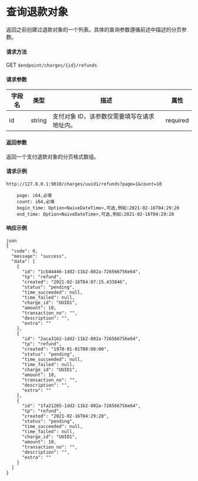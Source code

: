 # 查询退款对象

返回之前创建过退款对象的一个列表。具体的查询参数遵循前述中描述的分页参数。

#### 请求方法

GET `$endpoint/charges/{id}/refunds`

#### 请求参数

| 字段名 | 类型   | 描述                                        | 属性     |
| ------ | ------ | ------------------------------------------- | -------- |
| id     | string | 支付对象 ID，该参数仅需要填写在请求地址内。 | required |
#### 返回参数

返回一个支付退款对象的分页格式数组。

#### 请求示例

```
http://127.0.0.1:9010/charges/uuid1/refunds?page=1&count=10
```
```
    page: i64,必填
    count: i64,必填
    begin_time: Option<NaiveDateTime>,可选,例如:2021-02-16T04:29:20
    end_time: Option<NaiveDateTime>,可选,例如:2021-02-16T04:29:20
```


#### 响应示例

```
json
{
  "code": 0,
  "message": "success",
  "data": [
    {
      "id": "1cb44446-1dd2-11b2-802a-726566756e64",
      "tp": "refund",
      "created": "2021-02-16T04:07:15.433846",
      "status": "pending",
      "time_succeeded": null,
      "time_failed": null,
      "charge_id": "UUID1",
      "amount": 10,
      "transaction_no": "",
      "description": "",
      "extra": ""
    },
    {
      "id": "2aca3162-1dd2-11b2-802a-726566756e64",
      "tp": "refund",
      "created": "1970-01-01T00:00:00",
      "status": "pending",
      "time_succeeded": null,
      "time_failed": null,
      "charge_id": "UUID1",
      "amount": 10,
      "transaction_no": "",
      "description": "",
      "extra": ""
    },
    {
      "id": "1fa21205-1dd2-11b2-802a-726566756e64",
      "tp": "refund",
      "created": "2021-02-16T04:29:20",
      "status": "pending",
      "time_succeeded": null,
      "time_failed": null,
      "charge_id": "UUID1",
      "amount": 10,
      "transaction_no": "",
      "description": "",
      "extra": ""
    }
  ]
}
```
